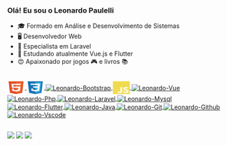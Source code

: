 ### Olá! Eu sou o Leonardo Paulelli


- :mortar_board: Formado em Análise e Desenvolvimento de Sistemas
- :desktop_computer: Desenvolvedor Web
- :crown: Especialista em Laravel
- :pencil: Estudando atualmente Vue.js e Flutter
- :heart_eyes: Apaixonado por jogos :video_game: e livros :books:
<div align="center">
  <a href="https://github.com/Leonardo-FP">
<!--   <img height="180em" src="https://github-readme-stats.vercel.app/api?username=Leonardo-FP&show_icons=true&theme=cobalt&include_all_commits=true&count_private=true"/>
  <img height="180em" src="https://github-readme-stats.vercel.app/api/top-langs/?username=Leonardo-FP&layout=compact&langs_count=7&theme=cobalt"/> -->
</div>
 
 
 
<div style="display: inline_block"><br>
    <img align="center" alt="Leonardo-HTML" height="30" width="40" src="https://raw.githubusercontent.com/devicons/devicon/master/icons/html5/html5-original.svg">
    <img align="center" alt="Leonardo-CSS" height="30" width="40" src="https://raw.githubusercontent.com/devicons/devicon/master/icons/css3/css3-original.svg">
    <img align="center" alt="Leonardo-Bootstrap" height="30" width="40" src="https://cdn.jsdelivr.net/gh/devicons/devicon/icons/bootstrap/bootstrap-original.svg">
    <img align="center" alt="Leonardo-Js" height="30" width="40" src="https://raw.githubusercontent.com/devicons/devicon/master/icons/javascript/javascript-plain.svg">
    <img align="center" alt="Leonardo-Vue" height="30" width="40" src="https://cdn.jsdelivr.net/gh/devicons/devicon@latest/icons/vuejs/vuejs-original.svg">
    <img align="center" alt="Leonardo-Php" height="30" width="40" src="https://cdn.jsdelivr.net/gh/devicons/devicon/icons/php/php-original.svg" />
    <img align="center" alt="Leonardo-Laravel" height="30" width="40" src="https://cdn.jsdelivr.net/gh/devicons/devicon@latest/icons/laravel/laravel-original.svg" />
    <img align="center" alt="Leonardo-Mysql" height="30" width="40" src="https://cdn.jsdelivr.net/gh/devicons/devicon/icons/mysql/mysql-original.svg" />
    <img align="center" alt="Leonardo-Flutter" height="30" width="40" src="https://cdn.jsdelivr.net/gh/devicons/devicon@latest/icons/flutter/flutter-original.svg" />
    <img align="center" alt="Leonardo-Java" height="30" width="40" src="https://cdn.jsdelivr.net/gh/devicons/devicon/icons/java/java-original.svg" />
    <img align="center" alt="Leonardo-Git" height="30" width="40" src="https://cdn.jsdelivr.net/gh/devicons/devicon/icons/git/git-original.svg" />
    <img align="center" alt="Leonardo-Github" height="30" width="40" src="https://cdn.jsdelivr.net/gh/devicons/devicon/icons/github/github-original.svg" />
    <img align="center" alt="Leonardo-Vscode" height="30" width="40" src="https://cdn.jsdelivr.net/gh/devicons/devicon/icons/vscode/vscode-original.svg" />
 </div>
  
##

<div> 
  <a href="https://instagram.com/leo0_fp/" target="_blank"><img src="https://img.shields.io/badge/-Instagram-%23E4405F?style=for-the-badge&logo=instagram&logoColor=white" target="_blank"></a>
  <a href = "mailto:leopaulelli@gmail.com"><img src="https://img.shields.io/badge/-Gmail-%23333?style=for-the-badge&logo=gmail&logoColor=white" target="_blank"></a>
  <a href="https://www.linkedin.com/in/leonardo-franca-paulelli-695642220/" target="_blank"><img src="https://img.shields.io/badge/-LinkedIn-%230077B5?style=for-the-badge&logo=linkedin&logoColor=white" target="_blank"></a> 
  
</div>
